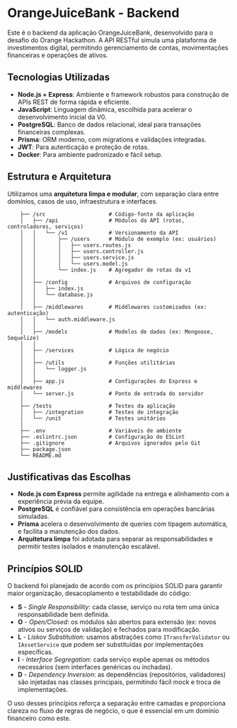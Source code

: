 # OrangeJuiceBank - Backend

Este é o backend da aplicação OrangeJuiceBank, desenvolvido para o desafio do Orange Hackathon. A API RESTful simula uma plataforma de investimentos digital, permitindo gerenciamento de contas, movimentações financeiras e operações de ativos.

## Tecnologias Utilizadas

- **Node.js + Express**: Ambiente e framework robustos para construção de APIs REST de forma rápida e eficiente.
- **JavaScript**: Linguagem dinâmica, escolhida para acelerar o desenvolvimento inicial da V0.
- **PostgreSQL**: Banco de dados relacional, ideal para transações financeiras complexas.
- **Prisma**: ORM moderno, com migrations e validações integradas.
- **JWT**: Para autenticação e proteção de rotas.
- **Docker**: Para ambiente padronizado e fácil setup.

## Estrutura e Arquitetura

Utilizamos uma **arquitetura limpa e modular**, com separação clara entre domínios, casos de uso, infraestrutura e interfaces.

```
    ├── /src                    # Código-fonte da aplicação
    │   ├── /api                # Módulos da API (rotas, controladores, serviços)
    │   │   └── /v1             # Versionamento da API
    │   │       ├── /users      # Módulo de exemplo (ex: usuários)
    │   │       │   ├── users.routes.js
    │   │       │   ├── users.controller.js
    │   │       │   ├── users.service.js
    │   │       │   └── users.model.js
    │   │       └── index.js    # Agregador de rotas da v1
    │   │
    │   ├── /config             # Arquivos de configuração
    │   │   ├── index.js
    │   │   └── database.js
    │   │
    │   ├── /middlewares        # Middlewares customizados (ex: autenticação)
    │   │   └── auth.middleware.js
    │   │
    │   ├── /models             # Modelos de dados (ex: Mongoose, Sequelize)
    │   │
    │   ├── /services           # Lógica de negócio
    │   │
    │   ├── /utils              # Funções utilitárias
    │   │   └── logger.js
    │   │
    │   ├── app.js              # Configurações do Express e middlewares
    │   └── server.js           # Ponto de entrada do servidor
    │
    ├── /tests                  # Testes da aplicação
    │   ├── /integration        # Testes de integração
    │   └── /unit               # Testes unitários
    |
    ├── .env                    # Variáveis de ambiente
    ├── .eslintrc.json          # Configuração do ESLint
    ├── .gitignore              # Arquivos ignorados pelo Git
    ├── package.json
    └── README.md
```

## Justificativas das Escolhas

- **Node.js com Express** permite agilidade na entrega e alinhamento com a experiência prévia da equipe.
- **PostgreSQL** é confiável para consistência em operações bancárias simuladas.
- **Prisma** acelera o desenvolvimento de queries com tipagem automática, e facilita a manutenção dos dados.
- **Arquitetura limpa** foi adotada para separar as responsabilidades e permitir testes isolados e manutenção escalável.


## Princípios SOLID

O backend foi planejado de acordo com os princípios SOLID para garantir maior organização, desacoplamento e testabilidade do código:

- **S** - *Single Responsibility*: cada classe, serviço ou rota tem uma única responsabilidade bem definida.
- **O** - *Open/Closed*: os módulos são abertos para extensão (ex: novos ativos ou serviços de validação) e fechados para modificação.
- **L** - *Liskov Substitution*: usamos abstrações como `ITransferValidator` ou `IAssetService` que podem ser substituídas por implementações específicas.
- **I** - *Interface Segregation*: cada serviço expõe apenas os métodos necessários (sem interfaces genéricas ou inchadas).
- **D** - *Dependency Inversion*: as dependências (repositórios, validadores) são injetadas nas classes principais, permitindo fácil mock e troca de implementações.

O uso desses princípios reforça a separação entre camadas e proporciona clareza no fluxo de regras de negócio, o que é essencial em um domínio financeiro como este.



